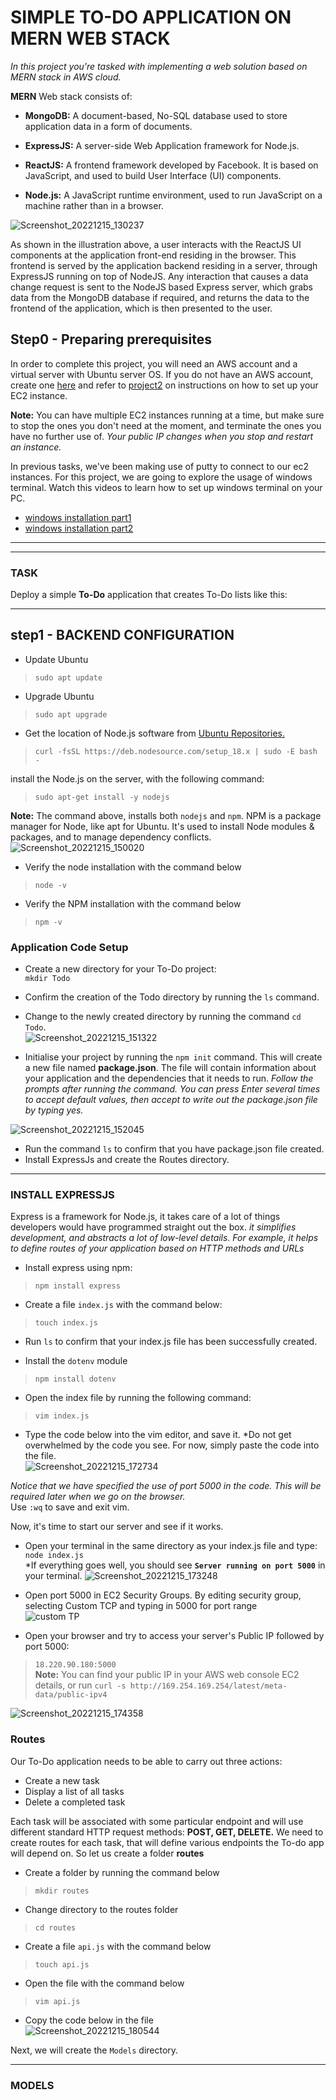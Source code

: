 # SIMPLE TO-DO APPLICATION ON MERN WEB STACK
*In this project you're tasked with implementing a web solution based on MERN stack in AWS cloud.*  

**MERN** Web stack consists of: 
- **MongoDB:** A document-based, No-SQL database used to store application data in a form of documents.  

- **ExpressJS:** A server-side Web Application framework for Node.js.  

- **ReactJS:**  A frontend framework developed by Facebook. It is based on JavaScript, and used to build User Interface (UI) components.  

- **Node.js:** A JavaScript runtime environment, used to run JavaScript on a machine rather than in a browser.  

![Screenshot_20221215_130237](https://user-images.githubusercontent.com/105195327/207854569-28033a7e-6b42-471f-9ceb-9fb2b3495cb9.png)  
  
  
As shown in the illustration above, a user interacts with the ReactJS UI components at the application front-end residing in the browser. This frontend is served by the application backend residing in a server, through ExpressJS running on top of NodeJS.
Any interaction that causes a data change request is sent to the NodeJS based Express server, which grabs data from the MongoDB database if required, and returns the data to the frontend of the application, which is then presented to the user.
 

## Step0 - Preparing prerequisites 
In order to complete this project, you will need an AWS account and a virtual server with Ubuntu server OS. If you do not have an AWS account, create one [here](https://aws.amazon.com/resources/create-account/) and refer to [project2](https://github.com/StrangeJay/DevOps-Project2/edit/main/README.md) on instructions on how to set up your EC2 instance.  

**Note:** You can have multiple EC2 instances running at a time, but make sure to stop the ones you don't need at the moment, and terminate the ones you have no further use of. *Your public IP changes when you stop and restart an instance.*  

In previous tasks, we've been making use of putty to connect to our ec2 instances. For this project, we are going to explore the usage of windows terminal. Watch this videos to learn how to set up windows terminal on your PC.  
- [windows installation part1](https://youtu.be/R-qcpehB5HY)
- [windows installation part2](https://youtu.be/jsNIlK5s6pI)

---
---

### **TASK**
Deploy a simple **To-Do** application that creates To-Do lists like this: 

---
## step1 - BACKEND CONFIGURATION 
- Update Ubuntu 
> `sudo apt update`  

- Upgrade Ubuntu 
> `sudo apt upgrade`  
  
- Get the location of Node.js software from [Ubuntu Repositories.](https://github.com/nodesource/distributions#deb)  
> `curl -fsSL https://deb.nodesource.com/setup_18.x | sudo -E bash -`  
  
install the Node.js on the server, with the following command:  
>`sudo apt-get install -y nodejs`  
  
**Note:** The command above, installs both `nodejs` and `npm`. NPM is a package manager for Node, like apt for Ubuntu. It's used to install Node modules & packages, and to manage dependency conflicts.  
![Screenshot_20221215_150020](https://user-images.githubusercontent.com/105195327/207881007-5c570c72-a452-416b-a9e4-7fae83f0959e.png)  
  
- Verify the node installation with the command below  
> `node -v`  

- Verify the NPM installation with the command below  
> `npm -v`  


### Application Code Setup 
- Create a new directory for your To-Do project:  
`mkdir Todo` 

- Confirm the creation of the Todo directory by running the `ls` command.  
- Change to the newly created directory by running the command `cd Todo`.  
 ![Screenshot_20221215_151322](https://user-images.githubusercontent.com/105195327/207883178-050f47ae-592a-4193-8b37-d6c0ce366905.png)  
   
 - Initialise your project by running the `npm init` command. This will create a new file named **package.json**. The file will contain information about your application and the dependencies that it needs to run. *Follow the prompts after running the command. You can press Enter several times to accept default values, then accept to write out the package.json file by typing yes.*  
 
![Screenshot_20221215_152045](https://user-images.githubusercontent.com/105195327/207884845-70a177b8-0e9c-40ce-8e0e-bcfe9a16bde9.png)  

- Run the command `ls` to confirm that you have package.json file created.  
- Install ExpressJs and create the Routes directory.  

---
### INSTALL EXPRESSJS  
Express is a framework for Node.js, it takes care of a lot of things developers would have programmed straight out the box. *it simplifies development, and abstracts a lot of low-level details. For example, it helps to define routes of your application based on HTTP methods and URLs*  

- Install express using npm:  
> `npm install express`  

- Create a file `index.js` with the command below: 
> `touch index.js`  

- Run `ls` to confirm that your index.js file has been successfully created. 
 
- Install the `dotenv` module 
> `npm install dotenv`  

- Open the index file by running the following command: 
> `vim index.js`  

- Type the code below into the vim editor, and save it. *Do not get overwhelmed by the code you see. For now, simply paste the code into the file.  
![Screenshot_20221215_172734](https://user-images.githubusercontent.com/105195327/207915029-3c10cc07-35da-4606-9a0c-4403d00d227d.png)  
  
*Notice that we have specified the use of port 5000 in the code. This will be required later when we go on the browser.*  
Use `:wq` to save and exit vim. 

Now, it's time to start our server and see if it works.  
- Open your terminal in the same directory as your index.js file and type: `node index.js`  
*If everything goes well, you should see **`Server running on port 5000`** in your terminal. 
![Screenshot_20221215_173248](https://user-images.githubusercontent.com/105195327/207916194-983b83f2-f433-4d75-9b7d-fe38f692c80d.png)  
  
- Open port 5000 in EC2 Security Groups. By editing security group, selecting Custom TCP and typing in 5000 for port range  
![custom TP](https://user-images.githubusercontent.com/105195327/207917899-1a980d58-aaae-45bb-81a2-7a0f82fe9a23.png)  

- Open your browser and try to access your server's Public IP followed by port 5000: 
> `18.220.90.180:5000`   
**Note:** You can find your public IP in your AWS web console EC2 details, or run 
> `curl -s http://169.254.169.254/latest/meta-data/public-ipv4` 

![Screenshot_20221215_174358](https://user-images.githubusercontent.com/105195327/207918553-83279350-279f-4900-bf4f-bc29408ec1d1.png)  
  

### Routes  
Our To-Do application needs to be able to carry out three actions: 
- Create a new task 
- Display a list of all tasks 
- Delete a completed task 

Each task will be associated with some particular endpoint and will use different standard HTTP request methods: **POST, GET, DELETE.**
We need to create routes for each task, that will define various endpoints the To-do app will depend on. So let us create a folder **routes** 

- Create a folder by running the command below  
> `mkdir routes`  

- Change directory to the routes folder  
> `cd routes`  

- Create a file `api.js` with the command below  
> `touch api.js`  

- Open the file with the command below  
> `vim api.js`  

- Copy the code below in the file  
![Screenshot_20221215_180544](https://user-images.githubusercontent.com/105195327/207923217-d126eff0-9f1e-406a-a710-f046593398bd.png)  

Next, we will create the `Models` directory.  

---
### **MODELS** 



